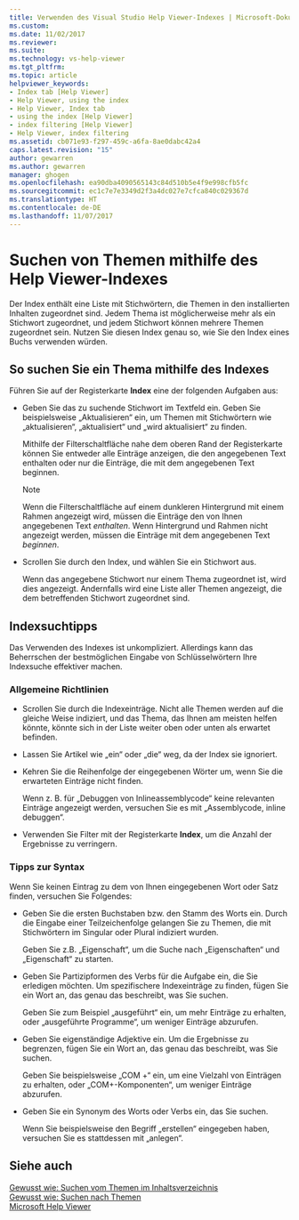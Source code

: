 ```yaml
---
title: Verwenden des Visual Studio Help Viewer-Indexes | Microsoft-Dokumentation
ms.custom: 
ms.date: 11/02/2017
ms.reviewer: 
ms.suite: 
ms.technology: vs-help-viewer
ms.tgt_pltfrm: 
ms.topic: article
helpviewer_keywords:
- Index tab [Help Viewer]
- Help Viewer, using the index
- Help Viewer, Index tab
- using the index [Help Viewer]
- index filtering [Help Viewer]
- Help Viewer, index filtering
ms.assetid: cb071e93-f297-459c-a6fa-8ae0dabc42a4
caps.latest.revision: "15"
author: gewarren
ms.author: gewarren
manager: ghogen
ms.openlocfilehash: ea90dba4090565143c84d510b5e4f9e998cfb5fc
ms.sourcegitcommit: ec1c7e7e3349d2f3a4dc027e7cfca840c029367d
ms.translationtype: HT
ms.contentlocale: de-DE
ms.lasthandoff: 11/07/2017
---
```

# <a name="finding-topics-by-using-the-help-viewer-index"></a>Suchen von Themen mithilfe des Help Viewer-Indexes
Der Index enthält eine Liste mit Stichwörtern, die Themen in den installierten Inhalten zugeordnet sind. Jedem Thema ist möglicherweise mehr als ein Stichwort zugeordnet, und jedem Stichwort können mehrere Themen zugeordnet sein. Nutzen Sie diesen Index genau so, wie Sie den Index eines Buchs verwenden würden.  
  
## <a name="to-find-a-topic-by-using-the-index"></a>So suchen Sie ein Thema mithilfe des Indexes  
Führen Sie auf der Registerkarte **Index** eine der folgenden Aufgaben aus:
  
-   Geben Sie das zu suchende Stichwort im Textfeld ein. Geben Sie beispielsweise „Aktualisieren“ ein, um Themen mit Stichwörtern wie „aktualisieren“, „aktualisiert“ und „wird aktualisiert“ zu finden.  
  
    Mithilfe der Filterschaltfläche nahe dem oberen Rand der Registerkarte können Sie entweder alle Einträge anzeigen, die den angegebenen Text enthalten oder nur die Einträge, die mit dem angegebenen Text beginnen.  
  
    > [!NOTE]
    >  Wenn die Filterschaltfläche auf einem dunkleren Hintergrund mit einem Rahmen angezeigt wird, müssen die Einträge den von Ihnen angegebenen Text _enthalten_. Wenn Hintergrund und Rahmen nicht angezeigt werden, müssen die Einträge mit dem angegebenen Text _beginnen_.  
  
-   Scrollen Sie durch den Index, und wählen Sie ein Stichwort aus.  
  
    Wenn das angegebene Stichwort nur einem Thema zugeordnet ist, wird dies angezeigt. Andernfalls wird eine Liste aller Themen angezeigt, die dem betreffenden Stichwort zugeordnet sind.

## <a name="index-search-tips"></a>Indexsuchtipps  
Das Verwenden des Indexes ist unkompliziert. Allerdings kann das Beherrschen der bestmöglichen Eingabe von Schlüsselwörtern Ihre Indexsuche effektiver machen.  
  
### <a name="general-guidelines"></a>Allgemeine Richtlinien  
-   Scrollen Sie durch die Indexeinträge. Nicht alle Themen werden auf die gleiche Weise indiziert, und das Thema, das Ihnen am meisten helfen könnte, könnte sich in der Liste weiter oben oder unten als erwartet befinden.  
  
-   Lassen Sie Artikel wie „ein“ oder „die“ weg, da der Index sie ignoriert.  
  
-   Kehren Sie die Reihenfolge der eingegebenen Wörter um, wenn Sie die erwarteten Einträge nicht finden.  
  
    Wenn z. B. für „Debuggen von Inlineassemblycode“ keine relevanten Einträge angezeigt werden, versuchen Sie es mit „Assemblycode, inline debuggen“.  
  
-   Verwenden Sie Filter mit der Registerkarte **Index**, um die Anzahl der Ergebnisse zu verringern.  
  
### <a name="syntax-tips"></a>Tipps zur Syntax  
Wenn Sie keinen Eintrag zu dem von Ihnen eingegebenen Wort oder Satz finden, versuchen Sie Folgendes:  
  
-   Geben Sie die ersten Buchstaben bzw. den Stamm des Worts ein. Durch die Eingabe einer Teilzeichenfolge gelangen Sie zu Themen, die mit Stichwörtern im Singular oder Plural indiziert wurden.  
  
    Geben Sie z.B. „Eigenschaft“, um die Suche nach „Eigenschaften“ und „Eigenschaft“ zu starten.  
  
-   Geben Sie Partizipformen des Verbs für die Aufgabe ein, die Sie erledigen möchten. Um spezifischere Indexeinträge zu finden, fügen Sie ein Wort an, das genau das beschreibt, was Sie suchen.  
  
    Geben Sie zum Beispiel „ausgeführt“ ein, um mehr Einträge zu erhalten, oder „ausgeführte Programme“, um weniger Einträge abzurufen.  
  
-   Geben Sie eigenständige Adjektive ein. Um die Ergebnisse zu begrenzen, fügen Sie ein Wort an, das genau das beschreibt, was Sie suchen.  
  
    Geben Sie beispielsweise „COM +“ ein, um eine Vielzahl von Einträgen zu erhalten, oder „COM+-Komponenten“, um weniger Einträge abzurufen.  
  
-   Geben Sie ein Synonym des Worts oder Verbs ein, das Sie suchen.  
  
    Wenn Sie beispielsweise den Begriff „erstellen“ eingegeben haben, versuchen Sie es stattdessen mit „anlegen“. 
  
## <a name="see-also"></a>Siehe auch
[Gewusst wie: Suchen vom Themen im Inhaltsverzeichnis](../ide/how-to-find-topics-in-the-table-of-contents.md)  
[Gewusst wie: Suchen nach Themen](../ide/how-to-search-for-topics.md)  
[Microsoft Help Viewer](../ide/microsoft-help-viewer.md)
